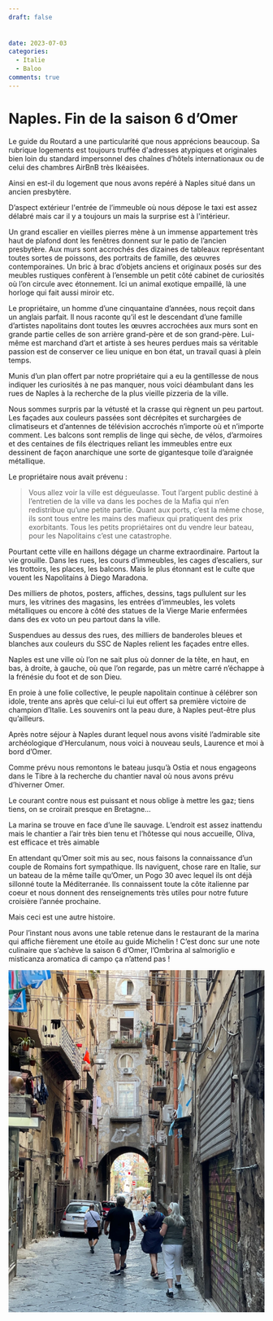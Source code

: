 ```yaml
---
draft: false 


date: 2023-07-03
categories:
  - Italie
  - Baloo
comments: true
---
```


# Naples. Fin de la saison 6 d’Omer

Le guide du Routard a une particularité que nous apprécions beaucoup. Sa rubrique logements est toujours truffée d'adresses atypiques et originales bien loin du standard impersonnel des chaînes d’hôtels internationaux ou de celui des chambres AirBnB très Ikéaisées.

Ainsi en est-il du logement que nous avons repéré à Naples situé dans un ancien presbytère.

D’aspect extérieur l'entrée de l’immeuble où nous dépose le taxi est assez délabré mais car il y a toujours un mais la surprise est à l'intérieur.

<!-- more -->

Un grand escalier en vieilles pierres mène à un immense appartement très haut de plafond dont les fenêtres donnent sur le patio de l’ancien presbytère. Aux murs sont accrochés des dizaines de tableaux représentant toutes sortes de poissons, des portraits de famille, des œuvres contemporaines. Un bric à brac d’objets anciens et originaux posés sur des meubles rustiques confèrent à l’ensemble un petit côté cabinet de curiosités où l’on circule avec étonnement. Ici un animal exotique empaillé, là une horloge qui fait aussi miroir etc.

Le propriétaire, un homme d’une cinquantaine d’années, nous reçoit dans un anglais parfait. Il nous raconte qu’il est le descendant d’une famille d’artistes napolitains dont toutes les œuvres accrochées aux murs sont en grande partie celles de son arrière grand-père et de son grand-père. Lui-même est marchand d’art et artiste à ses heures perdues mais sa véritable passion est de conserver ce lieu unique en bon état, un travail quasi à plein temps.

Munis d’un plan offert par notre propriétaire qui a eu la gentillesse de nous indiquer les curiosités à ne pas manquer, nous voici déambulant dans les rues de Naples à la recherche de la plus vieille pizzeria de la ville.

Nous sommes surpris par la vétusté et la crasse qui règnent un peu partout. Les façades aux couleurs passées sont décrépites et surchargées de climatiseurs et d’antennes de télévision accrochés n’importe où et n’importe comment. Les balcons sont remplis de linge qui sèche, de vélos, d’armoires et des centaines de fils électriques reliant les immeubles entre eux dessinent de façon anarchique une sorte de gigantesque toile d’araignée métallique.

Le propriétaire nous avait prévenu :

> Vous allez voir la ville est dégueulasse. Tout l’argent public destiné à l’entretien de la ville va dans les poches de la Mafia qui n’en redistribue qu’une petite partie. Quant aux ports, c’est la même chose, ils sont tous entre les mains des mafieux qui pratiquent des prix exorbitants. Tous les petits propriétaires ont du vendre leur bateau, pour les Napolitains c’est une catastrophe.

Pourtant cette ville en haillons dégage un charme extraordinaire. Partout la vie grouille. Dans les rues, les cours d’immeubles, les cages d’escaliers, sur les trottoirs, les places, les balcons. Mais le plus étonnant est le culte que vouent les Napolitains à Diego Maradona.

Des milliers de photos, posters, affiches, dessins, tags pullulent sur les murs, les vitrines des magasins, les entrées d’immeubles, les volets métalliques ou encore à côté des statues de la Vierge Marie enfermées dans des ex voto un peu partout dans la ville.

Suspendues au dessus des rues, des milliers de banderoles bleues et blanches aux couleurs du SSC de Naples relient les façades entre elles.

Naples est une ville où l’on ne sait plus où donner de la tête, en haut, en bas, à droite, à gauche, où que l’on regarde, pas un mètre carré n’échappe à la frénésie du foot et de son Dieu.

En proie à une folie collective, le peuple napolitain continue à célébrer son idole, trente ans après que celui-ci lui eut offert sa première victoire de champion d’Italie. Les souvenirs ont la peau dure, à Naples peut-être plus qu’ailleurs.

Après notre séjour à Naples durant lequel nous avons visité l’admirable site archéologique d’Herculanum, nous voici à nouveau seuls, Laurence et moi à bord d’Omer.

Comme prévu nous remontons le bateau jusqu’à Ostia et nous engageons dans le Tibre à la recherche du chantier naval où nous avons prévu d’hiverner Omer.

Le courant contre nous est puissant et nous oblige à mettre les gaz; tiens tiens, on se croirait presque en Bretagne…

La marina se trouve en face d’une île sauvage. L’endroit est assez inattendu mais le chantier a l’air très bien tenu et l’hôtesse qui nous accueille, Oliva, est efficace et très aimable

En attendant qu’Omer soit mis au sec, nous faisons la connaissance d’un couple de Romains fort sympathique. Ils naviguent, chose rare en Italie, sur un bateau de la même taille qu’Omer, un Pogo 30 avec lequel ils ont déjà sillonné toute la Méditerranée. Ils connaissent toute la côte italienne par coeur et nous donnent des renseignements très utiles pour notre future croisière l’année prochaine.

Mais ceci est une autre histoire.

Pour l’instant nous avons une table retenue dans le restaurant de la marina qui affiche fièrement une étoile au guide Michelin ! C’est donc sur une note culinaire que s’achève la saison 6 d’Omer, l’Ombrina al salmoriglio e misticanza aromatica di campo ça n’attend pas !

![Naples](../../images/naples01.webp "Naples")
